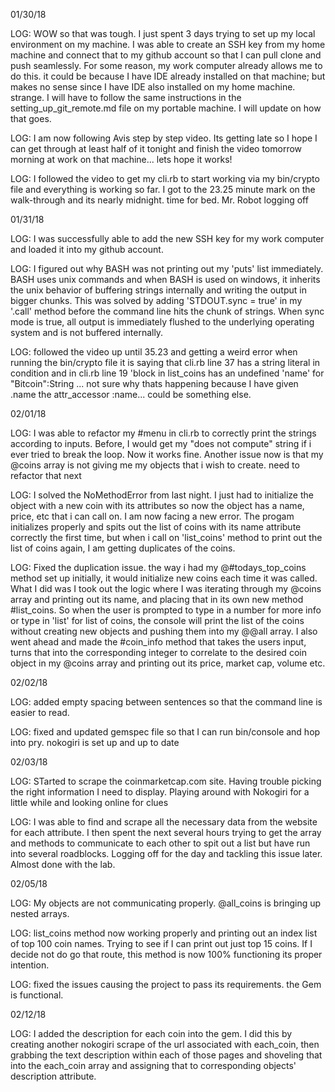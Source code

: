 01/30/18

LOG: WOW so that was tough. I just spent 3 days trying to set up my local environment on my machine. I was able to create an SSH key from my home machine and connect that to my github account so that I can pull clone and push seamlessly. For some reason, my work computer already allows me to do this. it could be because I have IDE already installed on that machine; but makes no sense since I have IDE also installed on my home machine. strange. I will have to follow the same instructions in the setting_up_git_remote.md file on my portable machine. I will update on how that goes.

LOG: I am now following Avis step by step video. Its getting late so I hope I can get through at least half of it tonight and finish the video tomorrow morning at work on that machine... lets hope it works!

LOG: I followed the video to get my cli.rb to start working via my bin/crypto file and everything is working so far. I got to the 23.25 minute mark on the walk-through and its nearly midnight. time for bed. Mr. Robot logging off


01/31/18

LOG: I was successfully able to add the new SSH key for my work computer and loaded it into my github account.

LOG: I figured out why BASH was not printing out my 'puts' list immediately. BASH uses unix commands and when BASH is used on windows, it inherits the unix behavior of buffering strings internally and writing the output in bigger chunks. This was solved by adding 'STDOUT.sync = true' in my '.call' method before the command line hits the chunk of strings. When sync mode is true, all output is immediately flushed to the underlying operating system and is not buffered internally.



LOG: followed the video up until 35.23 and getting a weird error when running the bin/crypto file it is saying that cli.rb line 37 has a string literal in condition and in cli.rb line 19 'block in list_coins has an undefined 'name' for "Bitcoin":String <NoMethodError>... not sure why thats happening because I have given .name the attr_accessor :name... could be something else.


02/01/18

LOG: I was able to refactor my #menu in cli.rb to correctly print the strings according to inputs. Before, I would get my "does not compute" string if i ever tried to break the loop. Now it works fine. Another issue now is that my @coins array is not giving me my objects that i wish to create. need to refactor that next

LOG: I solved the NoMethodError from last night. I just had to initialize the object with a new coin with its attributes so now the object has a name, price, etc that i can call on. I am now facing a new error. The progam initializes properly and spits out the list of coins with its name attribute correctly the first time, but when i call on 'list_coins' method to print out the list of coins again, I am getting duplicates of the coins.

LOG: Fixed the duplication issue. the way i had my @#todays_top_coins method set up initially, it would initialize new coins each time it was called. What I did was I took out the logic where I was iterating through my @coins array and printing out its name, and placing that in its own new method #list_coins. So when the user is prompted to type in a number for more info or type in 'list' for list of coins, the console will print the list of the coins without creating new objects and pushing them into my @@all array. I also went ahead and made the #coin_info method that takes the users input, turns that into the corresponding integer to correlate to the desired coin object in my @coins array and printing out its price, market cap, volume etc.

02/02/18

LOG: added empty spacing between sentences so that the command line is easier to read.

LOG: fixed and updated gemspec file so that I can run bin/console and hop into pry. nokogiri is set up and up to date

02/03/18

LOG: STarted to scrape the coinmarketcap.com site. Having trouble picking the right information I need to display. Playing around with Nokogiri for a little while and looking online for clues

LOG: I was able to find and scrape all the necessary data from the website for each attribute. I then spent the next several hours trying to get the array and methods to communicate to each other to spit out a list but have run into several roadblocks. Logging off for the day and tackling this issue later. Almost done with the lab.

02/05/18

LOG: My objects are not communicating properly. @all_coins is bringing up nested arrays.

LOG: list_coins method now working properly and printing out an index list of top 100 coin names. Trying to see if I can print out just top 15 coins. If I decide not do go that route, this method is now 100% functioning its proper intention.

LOG: fixed the issues causing the project to pass its requirements. the Gem is functional.

02/12/18

LOG: I added the description for each coin into the gem. I did this by creating another nokogiri scrape of the url associated with each_coin, then grabbing the text description within each of those pages and shoveling that into the each_coin array and assigning that to corresponding objects' description attribute.

